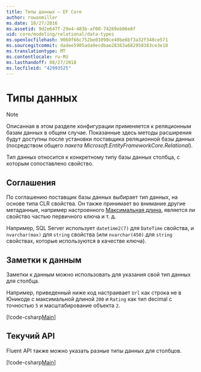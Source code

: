 ```yaml
---
title: Типы данных — EF Core
author: rowanmiller
ms.date: 10/27/2016
ms.assetid: 9d2e647f-29e4-483b-af00-74269eb06e8f
uid: core/modeling/relational/data-types
ms.openlocfilehash: 9060f66c752be01090ce40be6bf3a32f348ce571
ms.sourcegitcommit: dadee5905ada9ecdbae28363a682950383ce3e10
ms.translationtype: MT
ms.contentlocale: ru-RU
ms.lasthandoff: 08/27/2018
ms.locfileid: "42993525"
---
```

# <a name="data-types"></a>Типы данных

> [!NOTE]  
> Описанная в этом разделе конфигурации применяется к реляционным базам данных в общем случае. Показанные здесь методы расширения будут доступны после установки поставщика реляционной базы данных (посредством общего *пакета Microsoft.EntityFrameworkCore.Relational*).

Тип данных относится к конкретному типу базы данных столбца, с которым сопоставлено свойство.

## <a name="conventions"></a>Соглашения

По соглашению поставщик базы данных выбирает тип данных, на основе типа CLR свойства. Он также принимает во внимание другие метаданные, например настроенного [Максимальная длина](../max-length.md), является ли свойство частью первичного ключа и т. д.

Например, SQL Server использует `datetime2(7)` для `DateTime` свойства, и `nvarchar(max)` для `string` свойства (или `nvarchar(450)` для `string` свойствах, которые используются в качестве ключа).

## <a name="data-annotations"></a>Заметки к данным

Заметки к данным можно использовать для указания свой тип данных для столбца.

Например, приведенный ниже код настраивает `Url` как строка не в Юникоде с максимальной длиной `200` и `Rating` как тип decimal с точностью `5` и масштабирование объекта `2`.

[!code-csharp[Main](../../../../samples/core/Modeling/DataAnnotations/Samples/Relational/DataType.cs?name=Entities&highlight=4,6)]

## <a name="fluent-api"></a>Текучий API

Fluent API также можно указать разные типы данных для столбцов.

[!code-csharp[Main](../../../../samples/core/Modeling/FluentAPI/Samples/Relational/DataType.cs?name=Model&highlight=9-10)]
